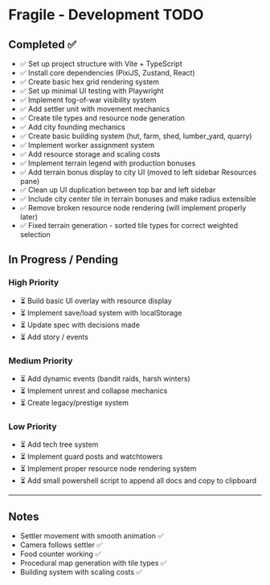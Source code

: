 # Fragile - Development TODO

## Completed ✅

- ✅ Set up project structure with Vite + TypeScript
- ✅ Install core dependencies (PixiJS, Zustand, React)
- ✅ Create basic hex grid rendering system
- ✅ Set up minimal UI testing with Playwright
- ✅ Implement fog-of-war visibility system
- ✅ Add settler unit with movement mechanics
- ✅ Create tile types and resource node generation
- ✅ Add city founding mechanics
- ✅ Create basic building system (hut, farm, shed, lumber_yard, quarry)
- ✅ Implement worker assignment system
- ✅ Add resource storage and scaling costs
- ✅ Implement terrain legend with production bonuses
- ✅ Add terrain bonus display to city UI (moved to left sidebar Resources pane)
- ✅ Clean up UI duplication between top bar and left sidebar
- ✅ Include city center tile in terrain bonuses and make radius extensible
- ✅ Remove broken resource node rendering (will implement properly later)
- ✅ Fixed terrain generation - sorted tile types for correct weighted selection

## In Progress / Pending

### High Priority
- ⏳ Build basic UI overlay with resource display
- ⏳ Implement save/load system with localStorage
- ⏳ Update spec with decisions made
- ⏳ Add story / events

### Medium Priority
- ⏳ Add dynamic events (bandit raids, harsh winters)
- ⏳ Implement unrest and collapse mechanics
- ⏳ Create legacy/prestige system

### Low Priority
- ⏳ Add tech tree system
- ⏳ Implement guard posts and watchtowers
- ⏳ Implement proper resource node rendering system
- ⏳ Add small powershell script to append all docs and copy to clipboard

---

## Notes
- Settler movement with smooth animation ✅
- Camera follows settler ✅ 
- Food counter working ✅
- Procedural map generation with tile types ✅
- Building system with scaling costs ✅
